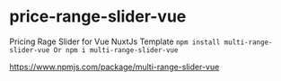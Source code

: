 # price-range-slider-vue
Pricing Rage Slider for Vue NuxtJs Template
`` npm install multi-range-slider-vue
Or
 npm i multi-range-slider-vue
 ``

https://www.npmjs.com/package/multi-range-slider-vue
